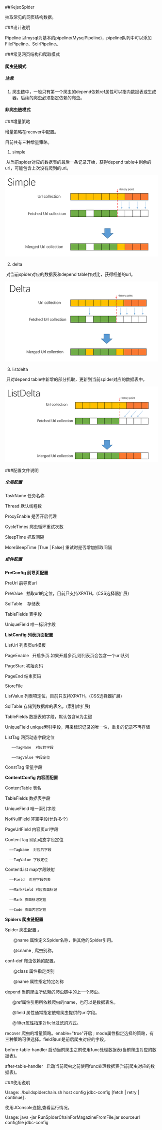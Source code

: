 ##KejsoSpider

抽取常见的网页结构数据。

###设计说明

Pipeline 以mysql为基本的pipeline(MysqlPipeline)，pipeline队列中可以添加FilePipeline、SolrPipeline。



###常见网页结构和爬取模式

#### 爬虫链模式

##### 注意

1. 爬虫链中，一般只有第一个爬虫的depend依赖ref属性可以指向数据表或生成器。后续的爬虫必须指定依赖的爬虫。 

#### 非爬虫链模式


###增量策略

增量策略在recover中配置。

目前共有三种增量策略。

1. simple

  从当前spider对应的数据表的最后一条记录开始，获得depend table中剩余的url，可能包含上次没有爬到的url。
    
  ![simple 策略](https://github.com/BUAANLSDE/KejsoSpider/raw/master/doc/images/simple.png)
  
2. delta

  对当前spider对应的数据表和depend table作对比，获得相差的url。
  
  ![delta 策略](https://github.com/BUAANLSDE/KejsoSpider/raw/master/doc/images/delta.png)
  
3. listdelta

  只对depend table中新增的部分抓取，更新到当前spider对应的数据表中。
  
  ![listdelta 策略](https://github.com/BUAANLSDE/KejsoSpider/raw/master/doc/images/listdelta.png)


###配置文件说明

##### 全局配置

TaskName  任务名称

Thread    默认线程数

ProxyEnable 是否开启代理

CycleTimes 爬虫循环重试次数

SleepTime  抓取间隔

MoreSleepTime  [True | False]  重试时是否增加抓取间隔
 

##### 组件配置

**PreConfig 前导页配置**

  PreUrl      前导页url
  
  PreValue    抽取url的定位，目前只支持XPATH。(CSS选择器扩展)
  
  SqlTable    存储表
  
  TableFields  表字段
  
  UniqueField  唯一标识字段  
  

**ListConfig 列表页面配置**

  ListUrl      列表页url模板
          
 PageEnable   开启多页.如果开启多页,则列表页会包含一个url队列
          
  PageStart    初始页码
          
  PageEnd      结束页码
          
  StoreFile     
          
  ListValue  列表项定位，目前只支持XPATH。(CSS选择器扩展)

  SqlTable   存储到数据库的表名。(索引库扩展)

  TableFields  数据表的字段，默认包含id为主键

  UniqueField  unique索引字段，用来标识记录的唯一性，重复的记录不再存储

  ListTag    网页动态字段定位

       ——TagName  对应的字段
        
       ——TagValue 字段定位
         
  ConstTag   常量字段


**ContentConfig 内容面配置**

  ContentTable  表名
   
  TableFields  数据表字段

  UniqueField  唯一索引字段

  NotNullField 非空字段(允许多个)

  PageUrlField 内容页url字段

  ContentTag   网页动态字段定位

      ——TagName  对应的字段

      ——TagValue 字段定位               
  
  ContentList  map字段映射
                
      ——Field  对应字段列表
                
      ——MarkField 对应页面标记

      ——Mark 页面标记定位
    
      ——Code 页面内容定位


**Spiders 爬虫链配置**
          
Spider  爬虫配置 。

        @name 属性定义Spider名称，供其他的Spider引用。
        
        @cname , 爬虫别称。
    
conf-def  爬虫依赖的配置。

        @class 属性指定类别
        
        @name 属性指定特定名称

depend  当前爬虫所依赖的爬虫链中的上一个爬虫。

        @ref属性引用所依赖爬虫的name，也可以是数据表名。
        
        @field 属性通常指定依赖爬虫提供的url字段。
        
        @filter属性指定对field过滤的方式。

recover 爬虫的增量策略。enable="true"开启 ; mode属性指定选择的策略，有三种策略可供选择。field和url是前后爬虫对应的字段。
                
before-table-handler  启动当前爬虫之前使用func处理数据表(当前爬虫对应的数据表)。
                
after-table-handler   启动当前爬虫之前使用func处理数据表(当前爬虫对应的数据表)。



###使用说明

Usage: ./buildspiderchain.sh host config jdbc-config  [fetch | retry | continue] .

使用JConsole连接,查看运行情况。

Usage: java -jar RunSpiderChainForMagazineFromFile.jar sourceurl  configfile  jdbc-config 

